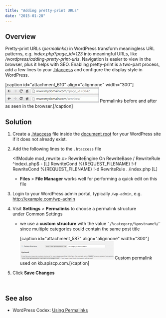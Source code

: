 ```yaml
---
title: "Adding pretty-print URLs"
date: "2015-01-28"
---
```


## Overview

Pretty-print URLs (_permalinks_) in WordPress transform meaningless URL patterns, e.g. _index.php?page\_id=123_ into meaningful URLs, like _/wordpress/adding-pretty-print-urls_. Navigation is easier to view in the browser, plus it helps with SEO. Enabling pretty-print is a two-part process, add a few lines to your [.htaccess](https://kb.apiscp.com/guides/htaccess-guide/ ".htaccess Guide") and configure the display style in WordPress.

\[caption id="attachment\_610" align="alignnone" width="300"\][![Permalinks before and after as seen in the browser.](images/permalinks-before-after-300x49.gif)](https://kb.apiscp.com/wp-content/uploads/2015/01/permalinks-before-after.gif) Permalinks before and after as seen in the browser.\[/caption\]

## Solution

1. Create a [.htaccess](https://kb.apiscp.com/guides/htaccess-guide/ ".htaccess Guide") file inside the [document root](https://kb.apiscp.com/web-content/where-is-site-content-served-from/ "Where is site content served from?") for your WordPress site if it does not already exist.
2. Add the following lines to the `.htaccess` file
    
    <IfModule mod\_rewrite.c>
    RewriteEngine On
    RewriteBase /
    RewriteRule ^index\\.php$ - \[L\]
    RewriteCond %{REQUEST\_FILENAME} !-f
    RewriteCond %{REQUEST\_FILENAME} !-d
    RewriteRule . /index.php \[L\]
    </IfModule>
    
    - **Files** > **File Manager** works well for performing a quick edit on this file
3. Login to your WordPress admin portal, typically `/wp-admin`, e.g. http://example.com/wp-admin
4. Visit **Settings** > **Permalinks** to choose a permalink structure under Common Settings
    - we use a **custom structure** with the value `` `/%category/%postname%/` `` since multiple categories could contain the same post title
        
        \[caption id="attachment\_587" align="alignnone" width="300"\][![Custom permalink used on kb.apiscp.com.](images/permalink-value-apis-300x59.png)](https://kb.apiscp.com/wp-content/uploads/2015/01/permalink-value-apis.png) Custom permalink used on kb.apiscp.com.\[/caption\]
5. Click **Save Changes**

 

## See also

- WordPress Codex: [Using Permalinks](http://codex.wordpress.org/Using_Permalinks)
